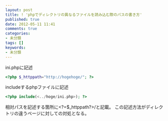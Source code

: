 ```yaml
---
layout: post
title: ! 'phpでディレクトリの異なるファイルを読み込む際のパスの書き方'
published: true
date: 2012-05-11 11:41
comments: true
categories:
- 未分類
tags: []
keywords:
- 未分類
---
```

ini.phpに記述

~~~php
<?php $_httppath="http://hogehoge/"; ?>
~~~

includeするphpファイルに記述

~~~php
<?php include(<../hoge/ini.php>); ?>
~~~

相対パスを記述する箇所に&lt;?=$_httppath?&gt;/と記載。
この記述方法がディレクトリの違うページに対しての対処となる。
